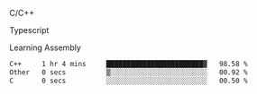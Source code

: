 <p>C/C++</p>
<p> Typescript</p>
<p>Learning Assembly</p>

<!--START_SECTION:waka-->

```txt
C++     1 hr 4 mins     ████████████████████████▓   98.58 %
Other   0 secs          ▒░░░░░░░░░░░░░░░░░░░░░░░░   00.92 %
C       0 secs          ░░░░░░░░░░░░░░░░░░░░░░░░░   00.50 %
```

<!--END_SECTION:waka-->
